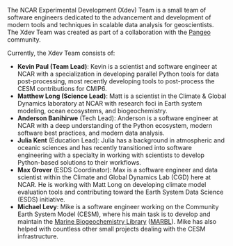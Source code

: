 <!--
.. title: About the NCAR Experimental Development Team
.. slug: about
.. date: 2019-10-21 15:46:50 UTC-06:00
.. tags: 
.. category: 
.. link: 
.. description: 
.. type: text
-->

The NCAR Experimental Development (Xdev) Team is a small team of software engineers
dedicated to the advancement and development of modern tools and techniques
in scalable data analysis for geoscientists.  The Xdev Team was created as part
of a collaboration with the [Pangeo](https://pangeo.io) community.

Currently, the Xdev Team consists of:

- **Kevin Paul (Team Lead)**: Kevin is a scientist and software engineer at NCAR with a
  specialization in developing parallel Python tools for data post-processing, most recently developing
  tools to post-process the CESM contributions for CMIP6.
- **Matthew Long (Science Lead)**: Matt is a scientist in the Climate & Global Dynamics laboratory
  at NCAR with research foci in Earth system modeling, ocean ecosystems, and biogeochemistry.
- **Anderson Banihirwe** (Tech Lead): Anderson is a software engineer at NCAR with a deep understanding
  of the Python ecosystem, modern software best practices, and modern data analysis.
- **Julia Kent** (Education Lead): Julia has a background in atmospheric and oceanic sciences and has recently
  transitioned into software engineering with a specialty in working with scientists to develop
  Python-based solutions to their workflows.
- **Max Grover** (ESDS Coordinator): Max is a software engineer and data scientist within the
  Climate and Global Dynamics Lab (CGD) here at NCAR. He is working with Matt Long on developing climate
  model evaluation tools and contributing toward the Earth System Data Science (ESDS) initiative.
- **Michael Levy**: Mike is a software engineer working on the Community Earth System Model
  (CESM), where his main task is to develop and maintain the
  [Marine Biogeochemistry Library](https://marbl-ecosys.github.io/)
  ([MARBL](https://marbl-ecosys.github.io/)).  Mike has also helped with countless other small
  projects dealing with the CESM infrastructure.
